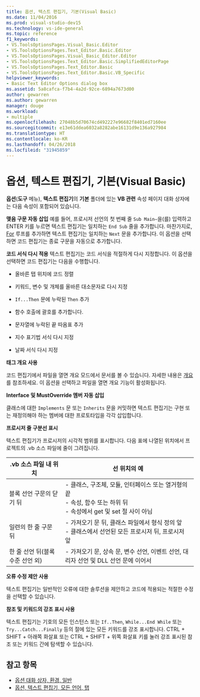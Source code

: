 ```yaml
---
title: 옵션, 텍스트 편집기, 기본(Visual Basic)
ms.date: 11/04/2016
ms.prod: visual-studio-dev15
ms.technology: vs-ide-general
ms.topic: reference
f1_keywords:
- VS.ToolsOptionsPages.Visual_Basic.Editor
- VS.ToolsOptionsPages.Text_Editor.Basic.Editor
- VS.ToolsOptionsPages.Visual_Basic_Editor.Editor
- VS.ToolsOptionsPages.Text_Editor.Basic.SimplifiedEditorPage
- VS.ToolsOptionsPages.Text_Editor.Basic
- VS.ToolsOptionsPages.Text_Editor.Basic.VB_Specific
helpviewer_keywords:
- Basic Text Editor Options dialog box
ms.assetid: 5a8cafca-f7b4-4a2d-92ce-6894a7673d00
author: gewarren
ms.author: gewarren
manager: douge
ms.workload:
- multiple
ms.openlocfilehash: 27048b5d70674cd492227e96682f8401ed7160ee
ms.sourcegitcommit: e13e61ddea6032a8282abe16131d9e136a927984
ms.translationtype: HT
ms.contentlocale: ko-KR
ms.lasthandoff: 04/26/2018
ms.locfileid: "31945859"
---
```

# <a name="options-text-editor-basic-visual-basic"></a>옵션, 텍스트 편집기, 기본(Visual Basic)
**옵션**(**도구** 메뉴), **텍스트 편집기**의 **기본** 폴더에 있는 **VB 관련** 속성 페이지 대화 상자에는 다음 속성이 포함되어 있습니다.

 **맺음 구문 자동 삽입** 예를 들어, 프로시저 선언의 첫 번째 줄 `Sub Main—`을(를) 입력하고 ENTER 키를 누르면 텍스트 편집기는 일치하는 `End Sub` 줄을 추가합니다. 마찬가지로, [For](/dotnet/visual-basic/language-reference/statements/for-next-statement) 루프를 추가하면 텍스트 편집기는 일치하는 `Next` 문을 추가합니다. 이 옵션을 선택하면 코드 편집기는 종료 구문을 자동으로 추가합니다.

 **코드 서식 다시 적용** 텍스트 편집기는 코드 서식을 적절하게 다시 지정합니다. 이 옵션을 선택하면 코드 편집기는 다음을 수행합니다.

-   올바른 탭 위치에 코드 정렬

-   키워드, 변수 및 개체를 올바른 대소문자로 다시 지정

-   `If...Then` 문에 누락된 `Then` 추가

-   함수 호출에 괄호를 추가합니다.

-   문자열에 누락된 끝 따옴표 추가

-   지수 표기법 서식 다시 지정

-   날짜 서식 다시 지정

**태그 개요 사용**

코드 편집기에서 파일을 열면 개요 모드에서 문서를 볼 수 있습니다. 자세한 내용은 [개요](../../ide/outlining.md)를 참조하세요. 이 옵션을 선택하고 파일을 열면 개요 기능이 활성화됩니다.

**Interface 및 MustOverride 멤버 자동 삽입**

클래스에 대한 `Implements` 문 또는 `Inherits` 문을 커밋하면 텍스트 편집기는 구현 또는 재정의해야 하는 멤버에 대한 프로토타입을 각각 삽입합니다.

**프로시저 줄 구분선 표시**

텍스트 편집기가 프로시저의 시각적 범위를 표시합니다. 다음 표에 나열된 위치에서 프로젝트의 .vb 소스 파일에 줄이 그려집니다.

|.vb 소스 파일 내 위치|선 위치의 예|
|---------------------------------|------------------------------|
|블록 선언 구문의 닫기 뒤|-   클래스, 구조체, 모듈, 인터페이스 또는 열거형의 끝<br />-   속성, 함수 또는 하위 뒤<br />-   속성에서 get 및 set 절 사이 아님|
|일련의 한 줄 구문 뒤|-   가져오기 문 뒤, 클래스 파일에서 형식 정의 앞<br />-   클래스에서 선언된 모든 프로시저 뒤, 프로시저 앞|
|한 줄 선언 뒤(블록 수준 선언 외)|-   가져오기 문, 상속 문, 변수 선언, 이벤트 선언, 대리자 선언 및 DLL 선언 문에 이어서|

**오류 수정 제안 사용**

텍스트 편집기는 일반적인 오류에 대한 솔루션을 제안하고 코드에 적용되는 적절한 수정을 선택할 수 있습니다.

**참조 및 키워드의 강조 표시 사용**

텍스트 편집기는 기호의 모든 인스턴스 또는 `If..Then`, `While...End While` 또는 `Try...Catch...Finally` 등의 절에 있는 모든 키워드를 강조 표시합니다. CTRL + SHIFT + 아래쪽 화살표 또는 CTRL + SHIFT + 위쪽 화살표 키를 눌러 강조 표시된 참조 또는 키워드 간에 탐색할 수 있습니다.

## <a name="see-also"></a>참고 항목

- [옵션 대화 상자, 환경, 일반](../../ide/reference/general-environment-options-dialog-box.md)
- [옵션, 텍스트 편집기, 모든 언어, 탭](../../ide/reference/options-text-editor-all-languages-tabs.md)